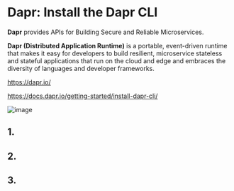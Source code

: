 # Dapr: Install the Dapr CLI

**Dapr** provides APIs for Building Secure and Reliable Microservices.

**Dapr (Distributed Application Runtime)** is a portable, event-driven runtime that makes it easy for developers to build resilient, microservice stateless and stateful applications that run on the cloud and edge and embraces the diversity of languages and developer frameworks.

https://dapr.io/

https://docs.dapr.io/getting-started/install-dapr-cli/

![image](https://github.com/luiscoco/Dapr_sample1_Install-the-Dapr-CLI/assets/32194879/5b833e04-f3b6-4cf3-914f-1f2789077343)


## 1. 



## 2. 



## 3. 
